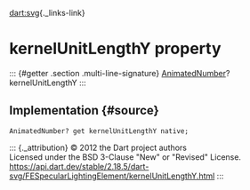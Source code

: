 [dart:svg](../../dart-svg/dart-svg-library){._links-link}

kernelUnitLengthY property
==========================

::: {#getter .section .multi-line-signature}
[AnimatedNumber](../animatednumber-class)? kernelUnitLengthY
:::

Implementation {#source}
--------------

``` {.language-dart data-language="dart"}
AnimatedNumber? get kernelUnitLengthY native;
```

::: {._attribution}
© 2012 the Dart project authors\
Licensed under the BSD 3-Clause \"New\" or \"Revised\" License.\
<https://api.dart.dev/stable/2.18.5/dart-svg/FESpecularLightingElement/kernelUnitLengthY.html>
:::
